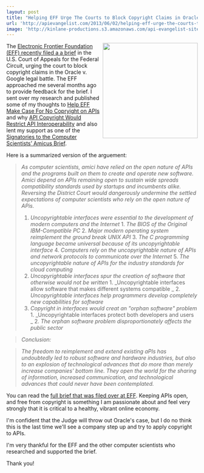 ```yaml
---
layout: post
title: "Helping EFF Urge The Courts to Block Copyright Claims in Oracle v. Google API Fight"
url: 'http://apievangelist.com/2013/06/02/helping-eff-urge-the-courts-to-block-copyright-claims-in-oracle-v.-google-api-fight/'
image: 'http://kinlane-productions.s3.amazonaws.com/api-evangelist-site/blog/google-v-oracle-brief.png'
---
```


[<img class="c1" src="https://s3.amazonaws.com/kinlane-productions/api-evangelist/electronic-frontier-foundation/google-v-oracle-brief.png" alt="" width="250" align="right" />][1]

The [Electronic Frontier Foundation (EFF) recently filed a a brief][1] in the U.S. Court of Appeals for the Federal Circuit, urging the court to block copyright claims in the Oracle v. Google legal battle. The EFF approached me several months ago to provide feedback for the brief. I sent over my research and published some of my thoughts to [Help EFF Make Case For No Copryight on APIs][2] and why [API Copyright Would Restrict API Interoperability][3] and also lent my support as one of the [Signatories to the Computer Scientists’ Amicus Brief][4].

Here is a summarized version of the arguement:

> _As computer scientists, amici have relied on the open nature of APIs and the programs built on them to create and operate new software. Amici depend on APIs remaining open to sustain wide spreads compatibility standards used by startups and incumbents alike. Reversing the District Court would dangerously undermine the settled expectations of computer scientists who rely on the open nature of APis._
>
>   1. _Uncopyrightable interfaces were essential to the development of modern computers and the Internet_
>     1. _The BIOS of the Original IBM-Compatible PC_
>     2. _Major modern operating system reimplement the ground break UNIX API_
>     3. _The C programming language became universal because of its uncopyrightable interface_
>     4. _Computers rely on the uncopyrightable nature of APIs and network protocols to communicate over the Internet_
>     5. _The uncopyrightable nature of APIs for the industry standards for cloud computing_
>   2. _Uncopyrightable interfaces spur the creation of software that otherwise would not be written_
>     1. _Uncopyrightable interfaces allow software that makes different systems compatible
_
>     2. _Uncopyrightable interfaces help programmers develop completely new capabilities for software_
>   3. _Copyright in interfaces would creat an "orphan software" problem_
>     1. _Uncopyrightable interfaces protect both developers and users
_
>     2. _The orphan software problem disproportionately affects the public sector_

> _Conclusion:_

> _The freedom to reimplement and extend existing aPIs has undoubtedly led to robust software and hardware industries, but also to an explosion of technological advances that do more than merely increase companies' bottom line. They open the world for the sharing of information, increased communication, and technological advances that could never have been contemplated._

You can read the [full brief that was filed over at EFF][5]. Keeping APIs open, and free from copyright is something I am passionate about and feel very strongly that it is critical to a healthy, vibrant online economy.

I'm confident that the Judge will throw out Oracle's case, but I do no think this is the last time we'll see a company step up and try to apply copyright to APIs.

I'm very thankful for the EFF and the other computer scientists who researched and supported the brief.

Thank you!

   [1]: https://www.eff.org/press/releases/computer-scientists-urge-court-block-copyright-claims-oracle-v-google-api-fight
   [2]: /2012/11/02/help-eff-make-case-for-no-copryight-on-apis/
   [3]: http://apivoice.com/2012/12/08/api-copyright-would-restrict-api-interoperability/
   [4]: https://www.eff.org/cases/oracle-v-google/amici
   [5]: https://www.eff.org/document/amicus-brief-computer-scientists
